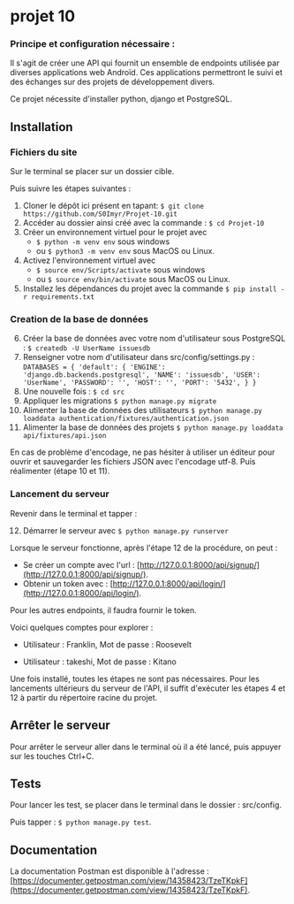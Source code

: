# projet 10


### Principe et configuration nécessaire :
Il s'agit de créer une API qui fournit un ensemble de endpoints utilisée par diverses applications web Androïd. Ces applications permettront le suivi et des échanges sur des projets de développement divers.

Ce projet nécessite d'installer python, django et PostgreSQL.

## Installation
### Fichiers du site
Sur le terminal se placer sur un dossier cible.

Puis suivre les étapes suivantes :
1. Cloner le dépôt ici présent en tapant: `$ git clone https://github.com/S0Imyr/Projet-10.git`
2. Accéder au dossier ainsi créé avec la commande : `$ cd Projet-10`
3. Créer un environnement virtuel pour le projet avec 
    - `$ python -m venv env` sous windows 
    - ou `$ python3 -m venv env` sous MacOS ou Linux.
4. Activez l'environnement virtuel avec 
    - `$ source env/Scripts/activate` sous windows 
    - ou `$ source env/bin/activate` sous MacOS ou Linux.
5. Installez les dépendances du projet avec la commande `$ pip install -r requirements.txt`


### Creation de la base de données

6. Créer la base de données avec votre nom d'utilisateur sous PostgreSQL : `$ createdb -U UserName issuesdb`
7. Renseigner votre nom d'utilisateur dans src/config/settings.py :
`DATABASES = {
    'default': {
        'ENGINE': 'django.db.backends.postgresql',
        'NAME': 'issuesdb',
        'USER': 'UserName',
        'PASSWORD': '',
        'HOST': '',
        'PORT': '5432',
    }
}`
8. Une nouvelle fois : `$ cd src`
9. Appliquer les migrations `$ python manage.py migrate`
10. Alimenter la base de données des utilisateurs `$ python manage.py loaddata authentication/fixtures/authentication.json`
11. Alimenter la base de données des projets `$ python manage.py loaddata api/fixtures/api.json`

En cas de problème d'encodage, ne pas hésiter à utiliser un éditeur pour ouvrir et sauvegarder les fichiers JSON avec l'encodage utf-8. Puis réalimenter (étape 10 et 11).

### Lancement du serveur
Revenir dans le terminal et tapper :

12. Démarrer le serveur avec `$ python manage.py runserver`

Lorsque le serveur fonctionne, après l'étape 12 de la procédure, on peut :
 - Se créer un compte avec l'url : [http://127.0.0.1:8000/api/signup/](http://127.0.0.1:8000/api/signup/).
 - Obtenir un token avec : [http://127.0.0.1:8000/api/login/](http://127.0.0.1:8000/api/login/).

Pour les autres endpoints, il faudra fournir le token.

Voici quelques comptes pour explorer :

  - Utilisateur : Franklin, 
  Mot de passe : Roosevelt

  - Utilisateur : takeshi, 
  Mot de passe : Kitano

Une fois installé, toutes les étapes ne sont pas nécessaires. Pour les lancements ultérieurs du serveur de l'API, il suffit d'exécuter les étapes 4 et 12 à partir du répertoire racine du projet.

## Arrêter le serveur

Pour arrêter le serveur aller dans le terminal où il a été lancé, puis appuyer sur les touches Ctrl+C.

## Tests

Pour lancer les test, se placer dans le terminal dans le dossier : src/config.

Puis tapper : `$ python manage.py test`.

## Documentation

La documentation Postman est disponible à l'adresse :
[https://documenter.getpostman.com/view/14358423/TzeTKpkF](https://documenter.getpostman.com/view/14358423/TzeTKpkF).